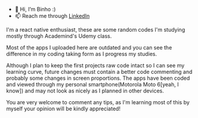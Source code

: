 - 👋 Hi, I’m Binho :)
- 📫 Reach me through [LinkedIn](https://www.linkedin.com/in/fabriciocsilva/)

I'm a react native enthusiast, these are some random codes I'm studying mostly through Academind's Udemy class.

Most of the apps I uploaded here are outdated and you can see the difference in my coding taking form as I progress my studies.

Although I plan to keep the first projects raw code intact so I can see my learning curve, future changes must contain a better code commenting and probably some changes in screen proportions.
The apps have been coded and viewed through my personal smartphone(Motorola Moto 6[yeah, I know]) and may not look as nicely as I planned in other devices.

You are very welcome to comment any tips, as I'm learning most of this by myself your opinion will be kindly appreciated!
